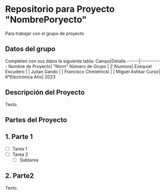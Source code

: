 # Repositorio para Proyecto "NombrePoryecto"
Para trabajar con el grupo de proyecto
## Datos del grupo
Completen con sus datos la siguiente tabla:
Campo|Detalle
------|-----------
Nombre de Proyecto| "Nnnn"
Número de Grupo | 2
Alumnos| Ezequiel Escudero 
|  | Julian Gando
|  | Francisco Chmielnicki
|  | Miguel Ashkar
Curso| 6°Electrónica
Año| 2023

## Descripción del Proyecto
Texto.

## Partes del Proyecto

## 1. Parte 1
- [ ] Tarea 1
- [ ] Tarea 2
  - [ ] Subtarea

## 2. Parte2
Texto.
